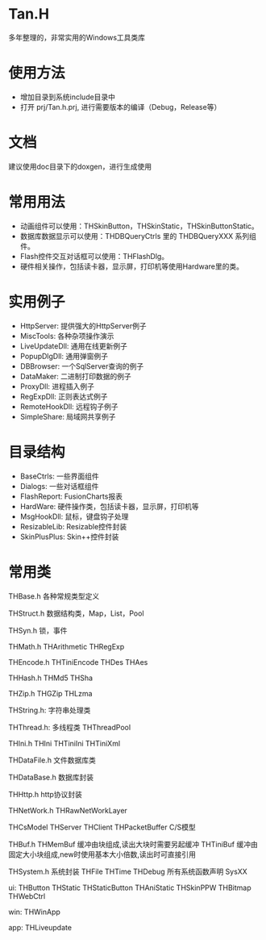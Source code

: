 # Tan.H
多年整理的，非常实用的Windows工具类库

# 使用方法

* 增加目录到系统include目录中
* 打开 prj/Tan.h.prj, 进行需要版本的编译（Debug，Release等）

# 文档
建议使用doc目录下的doxgen，进行生成使用

# 常用用法
* 动画组件可以使用：THSkinButton，THSkinStatic，THSkinButtonStatic。
* 数据库数据显示可以使用：THDBQueryCtrls 里的 THDBQueryXXX 系列组件。
* Flash控件交互对话框可以使用：THFlashDlg。
* 硬件相关操作，包括读卡器，显示屏，打印机等使用Hardware里的类。

# 实用例子
* HttpServer: 提供强大的HttpServer例子
* MiscTools: 各种杂项操作演示
* LiveUpdateDll: 通用在线更新例子
* PopupDlgDll: 通用弹窗例子
* DBBrowser: 一个SqlServer查询的例子
* DataMaker: 二进制打印数据的例子
* ProxyDll: 进程插入例子
* RegExpDll: 正则表达式例子
* RemoteHookDll: 远程钩子例子
* SimpleShare: 局域网共享例子

# 目录结构
* BaseCtrls: 一些界面组件
* Dialogs: 一些对话框组件
* FlashReport: FusionCharts报表
* HardWare: 硬件操作类，包括读卡器，显示屏，打印机等
* MsgHookDll: 鼠标，键盘钩子处理
* ResizableLib: Resizable控件封装
* SkinPlusPlus: Skin++控件封装

# 常用类

THBase.h
 各种常规类型定义

THStruct.h
 数据结构类，Map，List，Pool

THSyn.h
 锁，事件

THMath.h
 THArithmetic
 THRegExp

THEncode.h
 THTiniEncode
 THDes
 THAes

THHash.h
 THMd5
 THSha

THZip.h
 THGZip
 THLzma

THString.h:
 字符串处理类

THThread.h:
 多线程类
 THThreadPool

THIni.h
 THIni
 THTiniIni
 THTiniXml

THDataFile.h
 文件数据库类

THDataBase.h
 数据库封装

THHttp.h
 http协议封装

THNetWork.h
 THRawNetWorkLayer

THCsModel
 THServer
 THClient
 THPacketBuffer
 C/S模型

THBuf.h
 THMemBuf 缓冲由块组成,读出大块时需要另起缓冲
 THTiniBuf 缓冲由固定大小块组成,new时使用基本大小倍数,读出时可直接引用

THSystem.h
 系统封装
 THFile
 THTime
 THDebug
 所有系统函数声明
 SysXX

ui:
 THButton
 THStatic
 THStaticButton
 THAniStatic
 THSkinPPW
 THBitmap
 THWebCtrl

win:
 THWinApp

app:
 THLiveupdate

